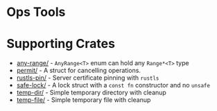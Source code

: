 # Ops Tools

# Supporting Crates

- [any-range/](any-range/) - `AnyRange<T>` enum can hold any `Range*<T>` type
- [permit/](permit/) - A struct for cancelling operations.
- [rustls-pin/](rustls-pin/) - Server certificate pinning with `rustls`
- [safe-lock/](safe-lock/) - A lock struct with a `const fn` constructor and no `unsafe`
- [temp-dir/](temp-dir/) - Simple temporary directory with cleanup
- [temp-file/](temp-file/) - Simple temporary file with cleanup
